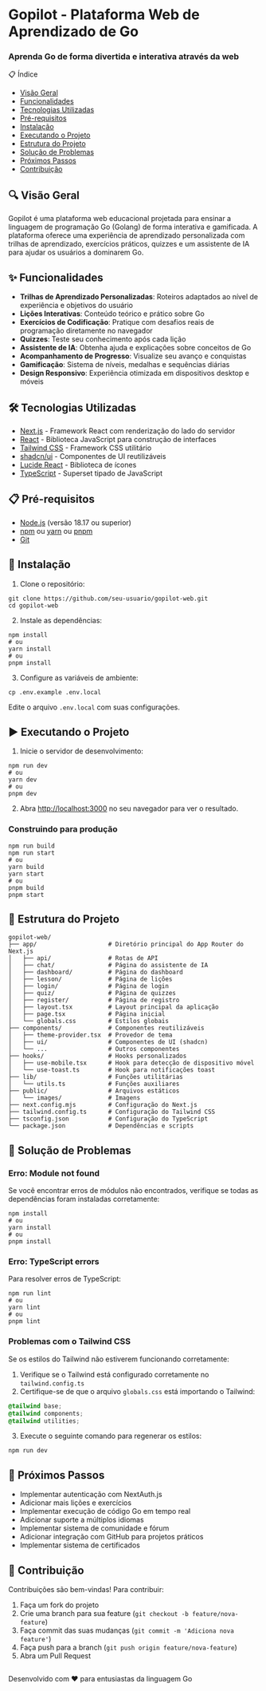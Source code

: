 # Gopilot - Plataforma Web de Aprendizado de Go

<div>

<h3>Aprenda Go de forma divertida e interativa através da web</h3>

</div>📋 Índice

- [Visão Geral](#visão-geral)
- [Funcionalidades](#funcionalidades)
- [Tecnologias Utilizadas](#tecnologias-utilizadas)
- [Pré-requisitos](#pré-requisitos)
- [Instalação](#instalação)
- [Executando o Projeto](#executando-o-projeto)
- [Estrutura do Projeto](#estrutura-do-projeto)
- [Solução de Problemas](#solução-de-problemas)
- [Próximos Passos](#próximos-passos)
- [Contribuição](#contribuição)


## 🔍 Visão Geral

Gopilot é uma plataforma web educacional projetada para ensinar a linguagem de programação Go (Golang) de forma interativa e gamificada. A plataforma oferece uma experiência de aprendizado personalizada com trilhas de aprendizado, exercícios práticos, quizzes e um assistente de IA para ajudar os usuários a dominarem Go.

## ✨ Funcionalidades

- **Trilhas de Aprendizado Personalizadas**: Roteiros adaptados ao nível de experiência e objetivos do usuário
- **Lições Interativas**: Conteúdo teórico e prático sobre Go
- **Exercícios de Codificação**: Pratique com desafios reais de programação diretamente no navegador
- **Quizzes**: Teste seu conhecimento após cada lição
- **Assistente de IA**: Obtenha ajuda e explicações sobre conceitos de Go
- **Acompanhamento de Progresso**: Visualize seu avanço e conquistas
- **Gamificação**: Sistema de níveis, medalhas e sequências diárias
- **Design Responsivo**: Experiência otimizada em dispositivos desktop e móveis


## 🛠️ Tecnologias Utilizadas

- [Next.js](https://nextjs.org/) - Framework React com renderização do lado do servidor
- [React](https://reactjs.org/) - Biblioteca JavaScript para construção de interfaces
- [Tailwind CSS](https://tailwindcss.com/) - Framework CSS utilitário
- [shadcn/ui](https://ui.shadcn.com/) - Componentes de UI reutilizáveis
- [Lucide React](https://lucide.dev/) - Biblioteca de ícones
- [TypeScript](https://www.typescriptlang.org/) - Superset tipado de JavaScript


## 📋 Pré-requisitos

- [Node.js](https://nodejs.org/) (versão 18.17 ou superior)
- [npm](https://www.npmjs.com/) ou [yarn](https://yarnpkg.com/) ou [pnpm](https://pnpm.io/)
- [Git](https://git-scm.com/)


## 🚀 Instalação

1. Clone o repositório:

```shellscript
git clone https://github.com/seu-usuario/gopilot-web.git
cd gopilot-web
```


2. Instale as dependências:

```shellscript
npm install
# ou
yarn install
# ou
pnpm install
```


3. Configure as variáveis de ambiente:

```shellscript
cp .env.example .env.local
```

Edite o arquivo `.env.local` com suas configurações.




## ▶️ Executando o Projeto

1. Inicie o servidor de desenvolvimento:

```shellscript
npm run dev
# ou
yarn dev
# ou
pnpm dev
```


2. Abra [http://localhost:3000](http://localhost:3000) no seu navegador para ver o resultado.


### Construindo para produção

```shellscript
npm run build
npm run start
# ou
yarn build
yarn start
# ou
pnpm build
pnpm start
```

## 📁 Estrutura do Projeto

```plaintext
gopilot-web/
├── app/                    # Diretório principal do App Router do Next.js
│   ├── api/                # Rotas de API
│   ├── chat/               # Página do assistente de IA
│   ├── dashboard/          # Página do dashboard
│   ├── lesson/             # Página de lições
│   ├── login/              # Página de login
│   ├── quiz/               # Página de quizzes
│   ├── register/           # Página de registro
│   ├── layout.tsx          # Layout principal da aplicação
│   ├── page.tsx            # Página inicial
│   └── globals.css         # Estilos globais
├── components/             # Componentes reutilizáveis
│   ├── theme-provider.tsx  # Provedor de tema
│   ├── ui/                 # Componentes de UI (shadcn)
│   └── ...                 # Outros componentes
├── hooks/                  # Hooks personalizados
│   ├── use-mobile.tsx      # Hook para detecção de dispositivo móvel
│   └── use-toast.ts        # Hook para notificações toast
├── lib/                    # Funções utilitárias
│   └── utils.ts            # Funções auxiliares
├── public/                 # Arquivos estáticos
│   └── images/             # Imagens
├── next.config.mjs         # Configuração do Next.js
├── tailwind.config.ts      # Configuração do Tailwind CSS
├── tsconfig.json           # Configuração do TypeScript
└── package.json            # Dependências e scripts
```

## 🔧 Solução de Problemas

### Erro: Module not found

Se você encontrar erros de módulos não encontrados, verifique se todas as dependências foram instaladas corretamente:

```shellscript
npm install
# ou
yarn install
# ou
pnpm install
```

### Erro: TypeScript errors

Para resolver erros de TypeScript:

```shellscript
npm run lint
# ou
yarn lint
# ou
pnpm lint
```

### Problemas com o Tailwind CSS

Se os estilos do Tailwind não estiverem funcionando corretamente:

1. Verifique se o Tailwind está configurado corretamente no `tailwind.config.ts`
2. Certifique-se de que o arquivo `globals.css` está importando o Tailwind:

```css
@tailwind base;
@tailwind components;
@tailwind utilities;
```


3. Execute o seguinte comando para regenerar os estilos:

```shellscript
npm run dev
```




## 🚀 Próximos Passos

- Implementar autenticação com NextAuth.js
- Adicionar mais lições e exercícios
- Implementar execução de código Go em tempo real
- Adicionar suporte a múltiplos idiomas
- Implementar sistema de comunidade e fórum
- Adicionar integração com GitHub para projetos práticos
- Implementar sistema de certificados


## 👥 Contribuição

Contribuições são bem-vindas! Para contribuir:

1. Faça um fork do projeto
2. Crie uma branch para sua feature (`git checkout -b feature/nova-feature`)
3. Faça commit das suas mudanças (`git commit -m 'Adiciona nova feature'`)
4. Faça push para a branch (`git push origin feature/nova-feature`)
5. Abra um Pull Request

##

<div><p>Desenvolvido com ❤️ para entusiastas da linguagem Go</p>

</div>
